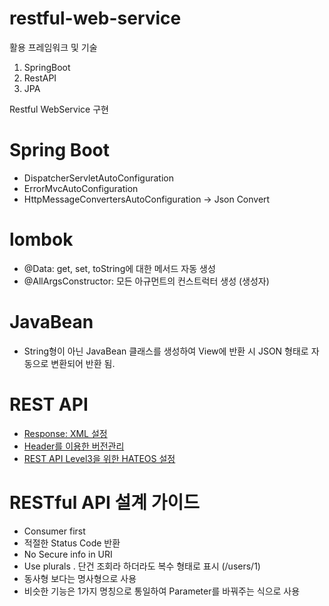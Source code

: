 # restful-web-service

활용 프레임워크 및 기술 
1. SpringBoot 
2. RestAPI 
3. JPA 

Restful WebService 구현

# Spring Boot
- DispatcherServletAutoConfiguration 
- ErrorMvcAutoConfiguration
- HttpMessageConvertersAutoConfiguration -> Json Convert

# lombok 
  - @Data: get, set, toString에 대한 메서드 자동 생성 
  - @AllArgsConstructor: 모든 아규먼트의 컨스트럭터 생성 (생성자)
  
# JavaBean 
  - String형이 아닌 JavaBean 클래스를 생성하여 View에 반환 시 JSON 형태로 자동으로 변환되어 반환 됨.  



# REST API
- [Response: XML 설정](https://tmkim.tistory.com/5)
- [Header를 이용한 버전관리](https://tmkim.tistory.com/4)
- [REST API Level3을 위한 HATEOS 설정](https://tmkim.tistory.com/6)


# RESTful API 설계 가이드 
- Consumer first
- 적절한 Status Code 반환 
- No Secure info in URI 
- Use plurals
  . 단건 조회라 하더라도 복수 형태로 표시 (/users/1)
- 동사형 보다는 명사형으로 사용 
- 비슷한 기능은 1가지 명칭으로 통일하여 Parameter를 바꿔주는 식으로 사용 


